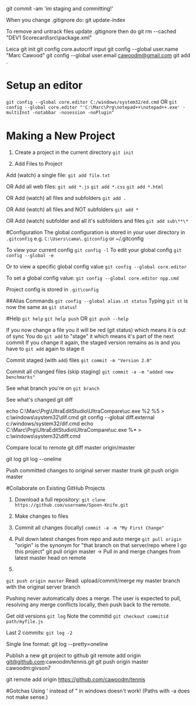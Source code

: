 git commit -am 'im staging and committing!'

When you change .gitignore do:
git update-index

To remove and untrack files
update .gitignore then do git rm --cached "DEV1 Scorecard\src\package.xml"


Leica
git init
git config core.autocrlf input
git config --global user.name "Marc Cawood"
git config --global user.email cawoodm@gmail.com
git add .

# Setup an editor
`git config --global core.editor C:/windows/system32/ed.cmd`
OR
`git config --global core.editor "'C:\Marc\Prg\notepad++\notepad++.exe' -multiInst -notabbar -nosession -noPlugin"`

# Making a New Project
1. Create a project in the current directory
`git init`

2. Add Files to Project

Add (watch) a single file:
`git add file.txt`

OR Add all web files:
`git add *.js`
`git add *.css`
`git add *.html`

OR Add (watch) all files and subfolders
`git add .`

OR Add (watch) all files and NOT subfolders
`git add *`

OR Add (watch) subfolder and all it's subfolders and files
`git add sub\**\*`

#Configuration
The global configuration is stored in your user directory in `.gitconfig`
e.g. `C:\Users\cama\.gitconfig` or ~/.gitconfig

To view your current config
`git config -l`
To edit your global config
`git config --global -e`


Or to view a specific global config value
`git config --global core.editor`

To set a global config value:
`git config --global core.editor npp.cmd`

Project config is stored in `.git\config`

##Alias Commands
`git config --global alias.st status`
Typing `git st` is now the same as `git status`!

#Help
`git help`
`git help push` OR `git push --help`



If you now change a file you it will be red (git status) which means it is out of sync
You do `git add` to "stage" it which means it's part of the next commit
If you change it again, the staged version remains as is and you have to `git add` again to stage it

Commit staged (with `add`) files
`git commit -m "Version 2.0"`

Commit all changed files (skip staging)
`git commit -a -m "added new benchmarks"`

See what branch you're on
`git branch`

See what's changed
git diff

echo C:\Marc\Prg\UltraEditStudio\UltraCompare\uc.exe %2 %5 > c:\windows\system32\dif.cmd
git config --global diff.external c:/windows/system32/dif.cmd
echo C:\Marc\Prg\UltraEditStudio\UltraCompare\uc.exe %* > c:\windows\system32\diff.cmd

Compare local to remote
git diff master origin/master

git log
git log --oneline

Push committed changes to original server master trunk
git push origin master

#Collaborate on Existing GitHub Projects

1. Download a full repository:
`git clone https://github.com/username/Spoon-Knife.git`

2. Make changes to files

3. Commit all changes (locally)
`commit -a -m "My First Change"`

4. Pull down latest changes from repo and auto merge
`git pull origin`
"origin" is the synonym for "that branch on that server/repo where I go this project"
git pull origin master -> Pull in and merge changes from latest master head on remote

5. 
`git push origin master`
Read: upload/commit/merge my master branch with the original server branch

Pushing never automatically does a merge. The user is expected to pull, resolving any merge conflicts locally, then push back to the remote. 

Get old versions
`git log`
Note the commitid
`git checkout commitid path/myfile.js`

Last 2 commits:
`git log -2`

Single line format:
git log --pretty=oneline


Publish a new git project to github
git remote add origin git@github.com:cawoodm/tennis.git
git push origin master
cawoodm:givson7

git remote add origin https://github.com/cawoodm/tennis

#Gotchas
Using ' instead of " in windows doesn't work! (Paths with -a does not make sense.)


